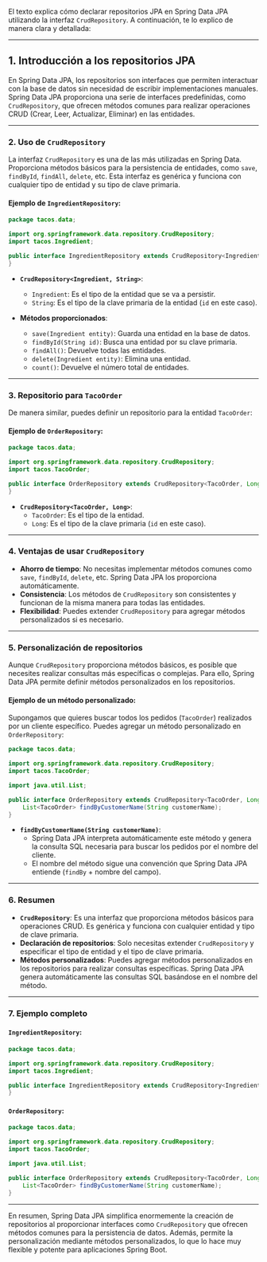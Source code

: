 El texto explica cómo declarar repositorios JPA en Spring Data JPA utilizando la interfaz `CrudRepository`. A continuación, te lo explico de manera clara y detallada:

---

## 1. **Introducción a los repositorios JPA**

En Spring Data JPA, los repositorios son interfaces que permiten interactuar con la base de datos sin necesidad de escribir implementaciones manuales. Spring Data JPA proporciona una serie de interfaces predefinidas, como `CrudRepository`, que ofrecen métodos comunes para realizar operaciones CRUD (Crear, Leer, Actualizar, Eliminar) en las entidades.

---

### 2. **Uso de `CrudRepository`**

La interfaz `CrudRepository` es una de las más utilizadas en Spring Data. Proporciona métodos básicos para la persistencia de entidades, como `save`, `findById`, `findAll`, `delete`, etc. Esta interfaz es genérica y funciona con cualquier tipo de entidad y su tipo de clave primaria.

#### Ejemplo de `IngredientRepository`:
```java
package tacos.data;

import org.springframework.data.repository.CrudRepository;
import tacos.Ingredient;

public interface IngredientRepository extends CrudRepository<Ingredient, String> {
}
```

- **`CrudRepository<Ingredient, String>`**:
    - `Ingredient`: Es el tipo de la entidad que se va a persistir.
    - `String`: Es el tipo de la clave primaria de la entidad (`id` en este caso).

- **Métodos proporcionados**:
    - `save(Ingredient entity)`: Guarda una entidad en la base de datos.
    - `findById(String id)`: Busca una entidad por su clave primaria.
    - `findAll()`: Devuelve todas las entidades.
    - `delete(Ingredient entity)`: Elimina una entidad.
    - `count()`: Devuelve el número total de entidades.

---

### 3. **Repositorio para `TacoOrder`**

De manera similar, puedes definir un repositorio para la entidad `TacoOrder`:

#### Ejemplo de `OrderRepository`:
```java
package tacos.data;

import org.springframework.data.repository.CrudRepository;
import tacos.TacoOrder;

public interface OrderRepository extends CrudRepository<TacoOrder, Long> {
}
```

- **`CrudRepository<TacoOrder, Long>`**:
    - `TacoOrder`: Es el tipo de la entidad.
    - `Long`: Es el tipo de la clave primaria (`id` en este caso).

---

### 4. **Ventajas de usar `CrudRepository`**

- **Ahorro de tiempo**: No necesitas implementar métodos comunes como `save`, `findById`, `delete`, etc. Spring Data JPA los proporciona automáticamente.
- **Consistencia**: Los métodos de `CrudRepository` son consistentes y funcionan de la misma manera para todas las entidades.
- **Flexibilidad**: Puedes extender `CrudRepository` para agregar métodos personalizados si es necesario.

---

### 5. **Personalización de repositorios**

Aunque `CrudRepository` proporciona métodos básicos, es posible que necesites realizar consultas más específicas o complejas. Para ello, Spring Data JPA permite definir métodos personalizados en los repositorios.

#### Ejemplo de un método personalizado:
Supongamos que quieres buscar todos los pedidos (`TacoOrder`) realizados por un cliente específico. Puedes agregar un método personalizado en `OrderRepository`:

```java
package tacos.data;

import org.springframework.data.repository.CrudRepository;
import tacos.TacoOrder;

import java.util.List;

public interface OrderRepository extends CrudRepository<TacoOrder, Long> {
    List<TacoOrder> findByCustomerName(String customerName);
}
```

- **`findByCustomerName(String customerName)`**:
    - Spring Data JPA interpreta automáticamente este método y genera la consulta SQL necesaria para buscar los pedidos por el nombre del cliente.
    - El nombre del método sigue una convención que Spring Data JPA entiende (`findBy` + nombre del campo).

---

### 6. **Resumen**

- **`CrudRepository`**: Es una interfaz que proporciona métodos básicos para operaciones CRUD. Es genérica y funciona con cualquier entidad y tipo de clave primaria.
- **Declaración de repositorios**: Solo necesitas extender `CrudRepository` y especificar el tipo de entidad y el tipo de clave primaria.
- **Métodos personalizados**: Puedes agregar métodos personalizados en los repositorios para realizar consultas específicas. Spring Data JPA genera automáticamente las consultas SQL basándose en el nombre del método.

---

### 7. **Ejemplo completo**

#### `IngredientRepository`:
```java
package tacos.data;

import org.springframework.data.repository.CrudRepository;
import tacos.Ingredient;

public interface IngredientRepository extends CrudRepository<Ingredient, String> {
}
```

#### `OrderRepository`:
```java
package tacos.data;

import org.springframework.data.repository.CrudRepository;
import tacos.TacoOrder;

import java.util.List;

public interface OrderRepository extends CrudRepository<TacoOrder, Long> {
    List<TacoOrder> findByCustomerName(String customerName);
}
```

---

En resumen, Spring Data JPA simplifica enormemente la creación de repositorios al proporcionar interfaces como `CrudRepository` que ofrecen métodos comunes para la persistencia de datos. Además, permite la personalización mediante métodos personalizados, lo que lo hace muy flexible y potente para aplicaciones Spring Boot.